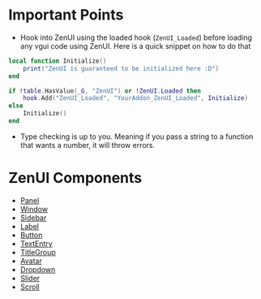 # Important Points
- Hook into ZenUI using the loaded hook (`ZenUI_Loaded`) before loading any vgui code using ZenUI. Here is a quick snippet on how to do that
```lua
local function Initialize()
    print("ZenUI is guaranteed to be initialized here :D")
end

if !table.HasValue(_G, "ZenUI") or !ZenUI.Loaded then
    hook.Add("ZenUI_Loaded", "YourAddon_ZenUI_Loaded", Initialize)
else
    Initialize()
end
```
- Type checking is up to you. Meaning if you pass a string to a function that wants a number, it will throw errors.

# ZenUI Components

- [Panel](./components/panel.md)
- [Window](./components/window.md)
- [Sidebar](./components/sidebar.md)
- [Label](./components/label.md)
- [Button](./components/button.md)
- [TextEntry](./components/textentry.md)
- [TitleGroup](./components/titlegroup.md)
- [Avatar](./components/avatar.md)
- [Dropdown](./components/dropdown.md)
- [Slider](./components/slider.md)
- [Scroll](./components/scroll.md)